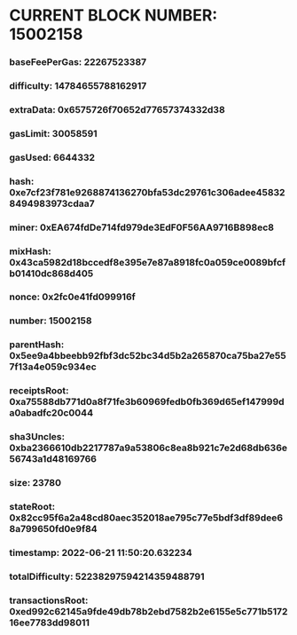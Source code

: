 # CURRENT BLOCK NUMBER: 15002158

### baseFeePerGas: 22267523387
### difficulty: 14784655788162917
### extraData: 0x6575726f70652d77657374332d38
### gasLimit: 30058591
### gasUsed: 6644332
### hash: 0xe7cf23f781e9268874136270bfa53dc29761c306adee458328494983973cdaa7
### miner: 0xEA674fdDe714fd979de3EdF0F56AA9716B898ec8
### mixHash: 0x43ca5982d18bccedf8e395e7e87a8918fc0a059ce0089bfcfb01410dc868d405
### nonce: 0x2fc0e41fd099916f
### number: 15002158
### parentHash: 0x5ee9a4bbeebb92fbf3dc52bc34d5b2a265870ca75ba27e557f13a4e059c934ec
### receiptsRoot: 0xa75588db771d0a8f71fe3b60969fedb0fb369d65ef147999da0abadfc20c0044
### sha3Uncles: 0xba2366610db2217787a9a53806c8ea8b921c7e2d68db636e56743a1d48169766
### size: 23780
### stateRoot: 0x82cc95f6a2a48cd80aec352018ae795c77e5bdf3df89dee68a799650fd0e9f84
### timestamp: 2022-06-21 11:50:20.632234
### totalDifficulty: 52238297594214359488791
### transactionsRoot: 0xed992c62145a9fde49db78b2ebd7582b2e6155e5c771b517216ee7783dd98011
